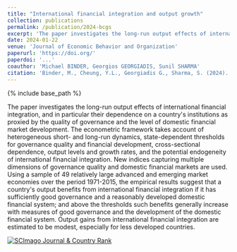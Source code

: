 ```yaml
---
title: "International financial integration and output growth"
collection: publications
permalink: /publication/2024-bcgs
excerpt: 'The paper investigates the long-run output effects of international financial integration, and in particular their dependence on a countrys institutions as proxied by the quality of governance and the level of domestic financial market development.'
date: 2024-01-22
venue: 'Journal of Economic Behavior and Organization'
paperurl: 'https://doi.org/'
paperdoi: '...'
coauthor: 'Michael BINDER, Georgios GEORGIADIS, Sunil SHARMA'
citation: 'Binder, M., Cheung, Y.L., Georgiadis G., Sharma, S. (2024). "International financial integration and output growth" <i>Journal of Economic Behavior and Organization</i>, accepted.'
---
```

{% include base_path %}

The paper investigates the long-run output effects of international financial integration, and in particular their dependence on a country's institutions as proxied by the quality of governance and the level of domestic financial market development. The econometric framework takes account of heterogeneous short- and long-run dynamics, state-dependent thresholds for governance quality and financial development, cross-sectional dependence, output levels and growth rates, and the potential endogeneity of international financial integration. New indices capturing multiple dimensions of governance quality and domestic financial markets are used. Using a sample of 49 relatively large advanced and emerging market economies over the period 1971-2015, the empirical results suggest that a country's output benefits from international financial integration if it has sufficiently good governance and a reasonably developed domestic financial system; and above the thresholds such benefits generally increase with measures of good governance and the development of the domestic financial system. Output gains from international financial integration are estimated to be modest, especially for less developed countries.

<a href="https://www.scimagojr.com/journalsearch.php?q=23865&amp;tip=sid&amp;exact=no" title="SCImago Journal &amp; Country Rank"><img border="0" src="https://www.scimagojr.com/journal_img.php?id=23865" alt="SCImago Journal &amp; Country Rank"  /></a>

